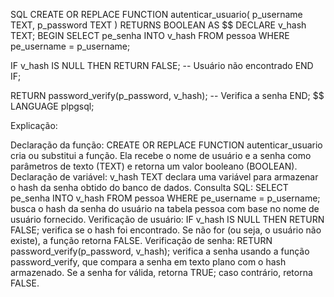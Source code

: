
SQL
CREATE OR REPLACE FUNCTION autenticar_usuario(
p_username TEXT,
p_password TEXT
) RETURNS BOOLEAN AS $$
DECLARE
v_hash TEXT;
BEGIN
SELECT pe_senha INTO v_hash
FROM pessoa
WHERE pe_username = p_username;

IF v_hash IS NULL THEN
RETURN FALSE; -- Usuário não encontrado
    END IF;

RETURN password_verify(p_password, v_hash); -- Verifica a senha
END;
$$ LANGUAGE plpgsql;



Explicação:

Declaração da função: CREATE OR REPLACE FUNCTION autenticar_usuario cria ou substitui a função. Ela recebe o nome de usuário e a senha como parâmetros de texto (TEXT) e retorna um valor booleano (BOOLEAN).
Declaração de variável: v_hash TEXT declara uma variável para armazenar o hash da senha obtido do banco de dados.
Consulta SQL: SELECT pe_senha INTO v_hash FROM pessoa WHERE pe_username = p_username; busca o hash da senha do usuário na tabela pessoa com base no nome de usuário fornecido.
Verificação de usuário: IF v_hash IS NULL THEN RETURN FALSE; verifica se o hash foi encontrado. Se não for (ou seja, o usuário não existe), a função retorna FALSE.
Verificação de senha: RETURN password_verify(p_password, v_hash); verifica a senha usando a função password_verify, que compara a senha em texto plano com o hash armazenado. Se a senha for válida, retorna TRUE; caso contrário, retorna FALSE.